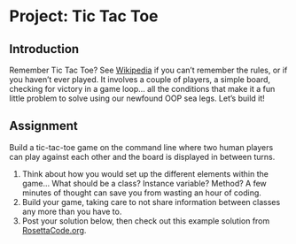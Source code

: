 # Project: Tic Tac Toe

## Introduction

Remember Tic Tac Toe? See [Wikipedia](https://en.wikipedia.org/wiki/Tic-tac-toe) if you can’t remember the rules, or if you haven’t ever played. It involves a couple of players, a simple board, checking for victory in a game loop… all the conditions that make it a fun little problem to solve using our newfound OOP sea legs. Let’s build it!

## Assignment

Build a tic-tac-toe game on the command line where two human players can play against each other and the board is displayed in between turns.

1. Think about how you would set up the different elements within the game… What should be a class? Instance variable? Method? A few minutes of thought can save you from wasting an hour of coding.
2. Build your game, taking care to not share information between classes any more than you have to.
3. Post your solution below, then check out this example solution from [RosettaCode.org](https://rosettacode.org/wiki/Tic-tac-toe#Ruby).